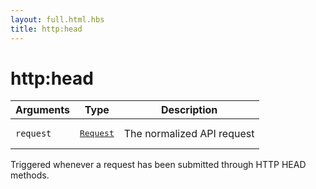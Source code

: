 ```yaml
---
layout: full.html.hbs
title: http:head
---
```


# http:head

<SinceBadge version="1.2.0" />

| Arguments | Type                                                           | Description                |
| --------- | -------------------------------------------------------------- | -------------------------- |
| `request` | <pre><a href=/plugins/1/constructors/request>Request</a></pre> | The normalized API request |

Triggered whenever a request has been submitted through HTTP HEAD methods.
